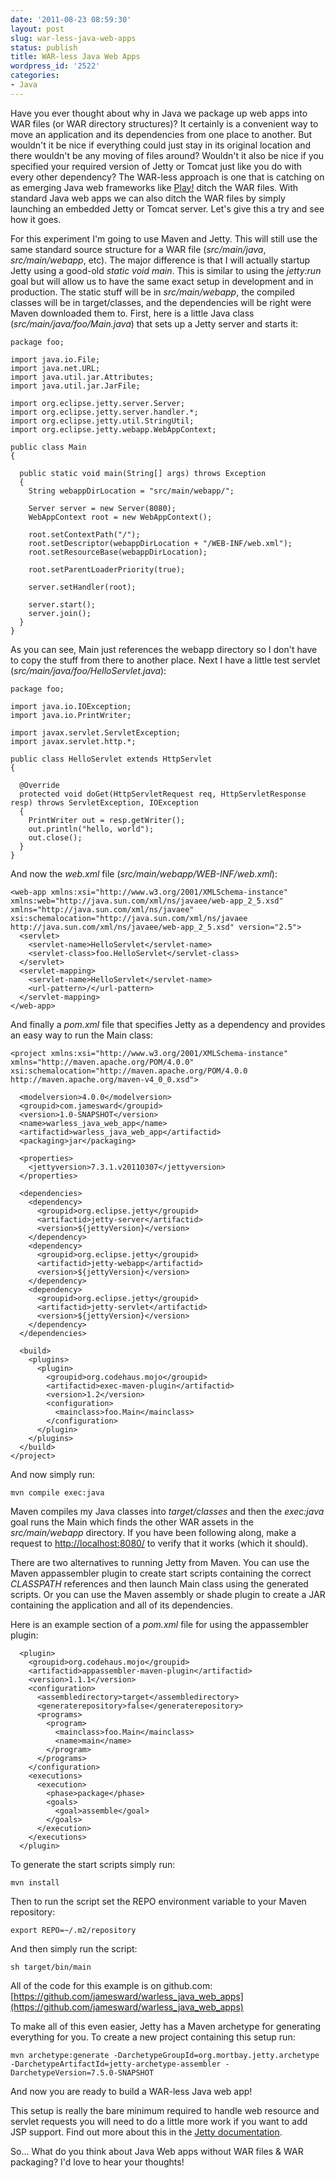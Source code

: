 ```yaml
---
date: '2011-08-23 08:59:30'
layout: post
slug: war-less-java-web-apps
status: publish
title: WAR-less Java Web Apps
wordpress_id: '2522'
categories:
- Java
---
```


Have you ever thought about why in Java we package up web apps into WAR files (or WAR directory structures)? It certainly is a convenient way to move an application and its dependencies from one place to another. But wouldn't it be nice if everything could just stay in its original location and there wouldn't be any moving of files around? Wouldn't it also be nice if you specified your required version of Jetty or Tomcat just like you do with every other dependency? The WAR-less approach is one that is catching on as emerging Java web frameworks like [Play!](http://www.playframework.org/) ditch the WAR files. With standard Java web apps we can also ditch the WAR files by simply launching an embedded Jetty or Tomcat server. Let's give this a try and see how it goes.

For this experiment I'm going to use Maven and Jetty. This will still use the same standard source structure for a WAR file (_src/main/java_, _src/main/webapp_, etc). The major difference is that I will actually startup Jetty using a good-old _static void main_. This is similar to using the _jetty:run_ goal but will allow us to have the same exact setup in development and in production. The static stuff will be in _src/main/webapp_, the compiled classes will be in target/classes, and the dependencies will be right were Maven downloaded them to. First, here is a little Java class (_src/main/java/foo/Main.java_) that sets up a Jetty server and starts it:

    
    
    package foo;
    
    import java.io.File;
    import java.net.URL;
    import java.util.jar.Attributes;
    import java.util.jar.JarFile;
    
    import org.eclipse.jetty.server.Server;
    import org.eclipse.jetty.server.handler.*;
    import org.eclipse.jetty.util.StringUtil;
    import org.eclipse.jetty.webapp.WebAppContext;
    
    public class Main
    {
    
      public static void main(String[] args) throws Exception
      {
        String webappDirLocation = "src/main/webapp/";
    
        Server server = new Server(8080);
        WebAppContext root = new WebAppContext();
    
        root.setContextPath("/");
        root.setDescriptor(webappDirLocation + "/WEB-INF/web.xml");
        root.setResourceBase(webappDirLocation);
    
        root.setParentLoaderPriority(true);
    
        server.setHandler(root);
    
        server.start();
        server.join();
      }
    }
    



As you can see, Main just references the webapp directory so I don't have to copy the stuff from there to another place. Next I have a little test servlet (_src/main/java/foo/HelloServlet.java_):

    
    
    package foo;
    
    import java.io.IOException;
    import java.io.PrintWriter;
    
    import javax.servlet.ServletException;
    import javax.servlet.http.*;
    
    public class HelloServlet extends HttpServlet
    {   
    
      @Override
      protected void doGet(HttpServletRequest req, HttpServletResponse resp) throws ServletException, IOException
      {
        PrintWriter out = resp.getWriter();
        out.println("hello, world");
        out.close();
      }
    }
    



And now the _web.xml_ file (_src/main/webapp/WEB-INF/web.xml_):

    
    
    
    <web-app xmlns:xsi="http://www.w3.org/2001/XMLSchema-instance" xmlns:web="http://java.sun.com/xml/ns/javaee/web-app_2_5.xsd" xmlns="http://java.sun.com/xml/ns/javaee" xsi:schemalocation="http://java.sun.com/xml/ns/javaee http://java.sun.com/xml/ns/javaee/web-app_2_5.xsd" version="2.5">
      <servlet>
        <servlet-name>HelloServlet</servlet-name>
        <servlet-class>foo.HelloServlet</servlet-class>
      </servlet>
      <servlet-mapping>
        <servlet-name>HelloServlet</servlet-name>
        <url-pattern>/</url-pattern>
      </servlet-mapping>
    </web-app>
    



And finally a _pom.xml_ file that specifies Jetty as a dependency and provides an easy way to run the Main class:

    
    
    
    <project xmlns:xsi="http://www.w3.org/2001/XMLSchema-instance" xmlns="http://maven.apache.org/POM/4.0.0" xsi:schemalocation="http://maven.apache.org/POM/4.0.0 http://maven.apache.org/maven-v4_0_0.xsd">
    
      <modelversion>4.0.0</modelversion>
      <groupid>com.jamesward</groupid>
      <version>1.0-SNAPSHOT</version>
      <name>warless_java_web_app</name>
      <artifactid>warless_java_web_app</artifactid>
      <packaging>jar</packaging>
    
      <properties>
        <jettyversion>7.3.1.v20110307</jettyversion>
      </properties>
    
      <dependencies>
        <dependency>
          <groupid>org.eclipse.jetty</groupid>
          <artifactid>jetty-server</artifactid>
          <version>${jettyVersion}</version>
        </dependency>
        <dependency>
          <groupid>org.eclipse.jetty</groupid>
          <artifactid>jetty-webapp</artifactid>
          <version>${jettyVersion}</version>
        </dependency>
        <dependency>
          <groupid>org.eclipse.jetty</groupid>
          <artifactid>jetty-servlet</artifactid>
          <version>${jettyVersion}</version>
        </dependency>
      </dependencies>
    
      <build>
        <plugins>
          <plugin>
            <groupid>org.codehaus.mojo</groupid>
            <artifactid>exec-maven-plugin</artifactid>
            <version>1.2</version>
            <configuration>
              <mainclass>foo.Main</mainclass>
            </configuration>
          </plugin>
        </plugins>
      </build>
    </project>
    



And now simply run:

    
    
    mvn compile exec:java
    



Maven compiles my Java classes into _target/classes_ and then the _exec:java_ goal runs the Main which finds the other WAR assets in the _src/main/webapp_ directory. If you have been following along, make a request to [http://localhost:8080/](http://localhost:8080/) to verify that it works (which it should).

There are two alternatives to running Jetty from Maven. You can use the Maven appassembler plugin to create start scripts containing the correct _CLASSPATH_ references and then launch Main class using the generated scripts. Or you can use the Maven assembly or shade plugin to create a JAR containing the application and all of its dependencies.

Here is an example section of a _pom.xml_ file for using the appassembler plugin:

    
    
      <plugin>
        <groupid>org.codehaus.mojo</groupid>
        <artifactid>appassembler-maven-plugin</artifactid>
        <version>1.1.1</version>
        <configuration>
          <assembledirectory>target</assembledirectory> 
          <generaterepository>false</generaterepository>
          <programs>
            <program>
              <mainclass>foo.Main</mainclass>
              <name>main</name>
            </program>
          </programs>
        </configuration>
        <executions>
          <execution>
            <phase>package</phase>
            <goals>
              <goal>assemble</goal>
            </goals>
          </execution>          
        </executions>
      </plugin>
    



To generate the start scripts simply run:

    
    
    mvn install
    



Then to run the script set the REPO environment variable to your Maven repository:

    
    
    export REPO=~/.m2/repository
    



And then simply run the script:

    
    
    sh target/bin/main
    



All of the code for this example is on github.com:
[https://github.com/jamesward/warless_java_web_apps](https://github.com/jamesward/warless_java_web_apps)

To make all of this even easier, Jetty has a Maven archetype for generating everything for you. To create a new project containing this setup run:

    
    
    mvn archetype:generate -DarchetypeGroupId=org.mortbay.jetty.archetype -DarchetypeArtifactId=jetty-archetype-assembler -DarchetypeVersion=7.5.0-SNAPSHOT
    



And now you are ready to build a WAR-less Java web app!

This setup is really the bare minimum required to handle web resource and servlet requests you will need to do a little more work if you want to add JSP support. Find out more about this in the [Jetty documentation](http://wiki.eclipse.org/Jetty/Tutorial/Embedding_Jetty#Embedding_JSP).

So... What do you think about Java Web apps without WAR files & WAR packaging? I'd love to hear your thoughts!
